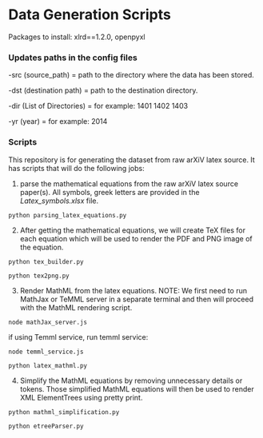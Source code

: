 # Data Generation Scripts

Packages to install: xlrd==1.2.0, openpyxl

### Updates paths in the config files

-src (source_path) = path to the directory where the data has been stored.  

-dst (destination path) = path to the destination directory.  

-dir (List of Directories) = for example: 1401 1402 1403  

-yr (year) = for example: 2014


### Scripts

This repository is for generating the dataset from raw arXiV latex source. It has scripts that will do the following jobs:

1) parse the mathematical equations from the raw arXiV latex source paper(s). All symbols, greek letters are provided in the _Latex_symbols.xlsx_ file.
```
python parsing_latex_equations.py
```

2) After getting the mathematical equations, we will create TeX files for each equation which will be used to render the PDF and PNG image of the equation.
```
python tex_builder.py
```
```
python tex2png.py
```

3) Render MathML from the latex equations. NOTE: We first need to run MathJax or TeMML server in a separate terminal and then will proceed with the MathML rendering script.
```
node mathJax_server.js
```
if using Temml service, run temml service:
```
node temml_service.js
```

```
python latex_mathml.py
```

4) Simplify the MathML equations by removing unnecessary details or tokens. Those simplified MathML equations will then be used to render XML ElementTrees using pretty print.
```
python mathml_simplification.py
```
```
python etreeParser.py
```
